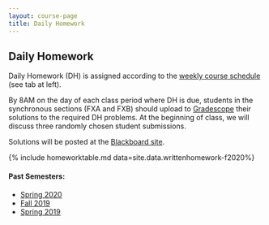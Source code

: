 ```yaml
---
layout: course-page
title: Daily Homework
---
```


## Daily Homework

Daily Homework (DH) is assigned according to the [weekly course schedule](assets/general/Fall2020/Math251-2020-Schedule.pdf) (see tab at left).

By 8AM on the day of each class period where DH is due, students in the synchronous sections (FXA and FXB) should upload to [Gradescope](https://www.gradescope.com/courses/153557) their solutions to the required DH problems. At the beginning of class, we will discuss three randomly chosen student submissions.

Solutions will be posted at the [Blackboard site](https://classes.alaska.edu/). 

{% include homeworktable.md  data=site.data.writtenhomework-f2020%}


#### Past Semesters:

  * [Spring 2020](writtenhomework-s2020)
  * [Fall 2019](writtenhomework-f2019)
  * [Spring 2019](writtenhomework-s2019)

